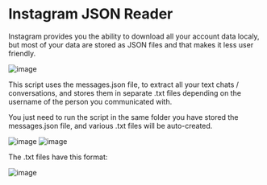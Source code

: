 # Instagram JSON Reader

Instagram provides you the ability to download all your account data localy, but most of your data are stored as JSON files and that makes it less user friendly.

![image](https://user-images.githubusercontent.com/40165126/103276414-1b4cad80-49cf-11eb-9a01-f2e6a1ec330d.png)
 
This script uses the messages.json file, to extract all your text chats / conversations, and stores them in separate .txt files depending on the username of the person you communicated with.

You just need to run the script in the same folder you have stored the messages.json file, and various .txt files will be auto-created.

![image](https://user-images.githubusercontent.com/40165126/103277465-b777b400-49d1-11eb-9476-ef476c2ef2e9.png)
![image](https://user-images.githubusercontent.com/40165126/103278733-e17ea580-49d4-11eb-8c05-ebb826b58a11.png)


The .txt files have this format:

![image](https://user-images.githubusercontent.com/40165126/103278651-ad0ae980-49d4-11eb-8c36-320441c1b6c1.png)
